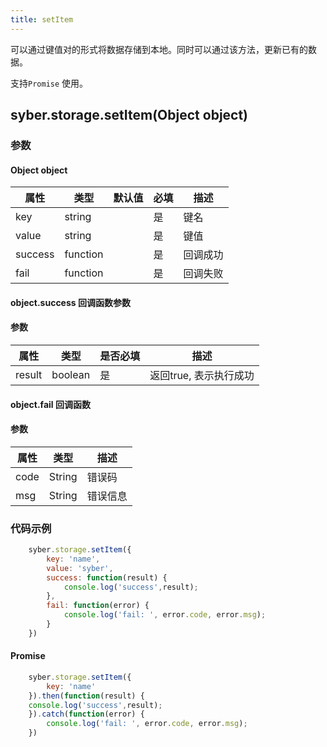 ```yaml
---
title: setItem
---
```


可以通过键值对的形式将数据存储到本地。同时可以通过该方法，更新已有的数据。

支持`Promise` 使用。

## syber.storage.setItem(Object object)
### 参数
#### Object object
| 属性     | 类型   | 默认值  |  必填 | 描述                         |
| ---------- | ------- | -------- | ---------------- | ----------------------------------|
| key | string |  | 是       | 键名 |
| value | string |  |  是       | 键值 |
| success | function |  |  是       | 回调成功      |
| fail   | function |   | 是       | 回调失败      |

#### object.success 回调函数参数
#### 参数
| 属性     | 类型    | 是否必填 | 描述                     |
| ---------- | ------- | -------- | ---------------------- |
| result | boolean  | 是     | 返回true, 表示执行成功  |

#### object.fail 回调函数
#### 参数
| 属性 | 类型  | 描述 |
| -- | -- | -- |
| code | String | 错误码 |
| msg | String  | 错误信息 |


### 代码示例
``` javascript
    syber.storage.setItem({
        key: 'name',
        value: 'syber',
        success: function(result) {
            console.log('success',result); 
        },
        fail: function(error) {
            console.log('fail: ', error.code, error.msg);
        }
    })
```

#### Promise
``` javascript
    syber.storage.setItem({
        key: 'name'
    }).then(function(result) {
    console.log('success',result); 
    }).catch(function(error) {
        console.log('fail: ', error.code, error.msg);
    })
```